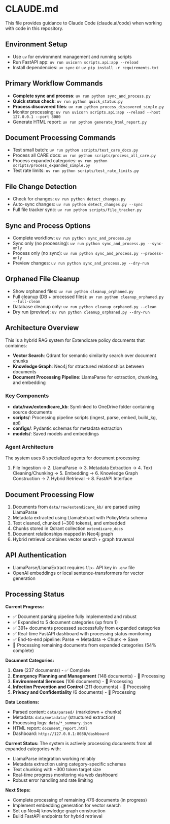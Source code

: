 # CLAUDE.md

This file provides guidance to Claude Code (claude.ai/code) when working with code in this repository.

## Environment Setup
- Use `uv` for environment management and running scripts
- Run FastAPI app: `uv run uvicorn scripts.api:app --reload`
- Install dependencies: `uv sync` or `uv pip install -r requirements.txt`

## Primary Workflow Commands
- **Complete sync and process**: `uv run python sync_and_process.py`
- **Quick status check**: `uv run python quick_status.py`
- **Process discovered files**: `uv run python process_discovered_simple.py`
- Monitor processing: `uv run uvicorn scripts.api:app --reload --host 127.0.0.1 --port 8080`
- Generate HTML report: `uv run python generate_html_report.py`

## Document Processing Commands
- Test small batch: `uv run python scripts/test_care_docs.py`
- Process all CARE docs: `uv run python scripts/process_all_care.py`
- Process expanded categories: `uv run python scripts/process_expanded_simple.py`
- Test rate limits: `uv run python scripts/test_rate_limits.py`

## File Change Detection
- Check for changes: `uv run python detect_changes.py`
- Auto-sync changes: `uv run python detect_changes.py --sync`
- Full file tracker sync: `uv run python scripts/file_tracker.py`

## Sync and Process Options
- Complete workflow: `uv run python sync_and_process.py`
- Sync only (no processing): `uv run python sync_and_process.py --sync-only`
- Process only (no sync): `uv run python sync_and_process.py --process-only`
- Preview changes: `uv run python sync_and_process.py --dry-run`

## Orphaned File Cleanup
- Show orphaned files: `uv run python cleanup_orphaned.py`
- Full cleanup (DB + processed files): `uv run python cleanup_orphaned.py --full-clean`
- Database cleanup only: `uv run python cleanup_orphaned.py --clean`
- Dry run (preview): `uv run python cleanup_orphaned.py --dry-run`

## Architecture Overview
This is a hybrid RAG system for Extendicare policy documents that combines:
- **Vector Search**: Qdrant for semantic similarity search over document chunks
- **Knowledge Graph**: Neo4j for structured relationships between documents
- **Document Processing Pipeline**: LlamaParse for extraction, chunking, and embedding

### Key Components
- **data/raw/extendicare_kb**: Symlinked to OneDrive folder containing source documents
- **scripts/**: Processing pipeline scripts (ingest, parse, embed, build_kg, api)
- **configs/**: Pydantic schemas for metadata extraction
- **models/**: Saved models and embeddings

### Agent Architecture
The system uses 8 specialized agents for document processing:
1. File Ingestion → 2. LlamaParse → 3. Metadata Extraction → 4. Text Cleaning/Chunking → 5. Embedding → 6. Knowledge Graph Construction → 7. Hybrid Retrieval → 8. FastAPI Interface

## Document Processing Flow
1. Documents from `data/raw/extendicare_kb/` are parsed using LlamaParse
2. Metadata extracted using LlamaExtract with PolicyMeta schema
3. Text cleaned, chunked (~300 tokens), and embedded
4. Chunks stored in Qdrant collection `extendicare_docs`
5. Document relationships mapped in Neo4j graph
6. Hybrid retrieval combines vector search + graph traversal

## API Authentication
- LlamaParse/LlamaExtract requires `llx-` API key in `.env` file
- OpenAI embeddings or local sentence-transformers for vector generation

## Processing Status
**Current Progress:**
- ✅ Document parsing pipeline fully implemented and robust
- ✅ Expanded to 5 document categories (up from 1)
- ✅ 391+ documents processed successfully from expanded categories
- ✅ Real-time FastAPI dashboard with processing status monitoring  
- ✅ End-to-end pipeline: Parse → Metadata → Chunk → Save
- 🔄 Processing remaining documents from expanded categories (54% complete)

**Document Categories:**
1. **Care** (237 documents) - ✅ Complete
2. **Emergency Planning and Management** (148 documents) - 🔄 Processing
3. **Environmental Services** (106 documents) - 🔄 Processing  
4. **Infection Prevention and Control** (211 documents) - 🔄 Processing
5. **Privacy and Confidentiality** (6 documents) - 🔄 Processing

**Data Locations:**
- Parsed content: `data/parsed/` (markdown + chunks)
- Metadata: `data/metadata/` (structured extraction)
- Processing logs: `data/*_summary.json`
- HTML report: `document_report.html`
- Dashboard: `http://127.0.0.1:8080/dashboard`

**Current Status:**
The system is actively processing documents from all expanded categories with:
- LlamaParse integration working reliably
- Metadata extraction using category-specific schemas
- Text chunking with ~300 token target size
- Real-time progress monitoring via web dashboard
- Robust error handling and rate limiting

**Next Steps:**
- Complete processing of remaining 476 documents (in progress)
- Implement embedding generation for vector search
- Set up Neo4j knowledge graph construction
- Build FastAPI endpoints for hybrid retrieval